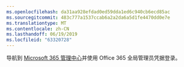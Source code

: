 ```yaml
---
ms.openlocfilehash: da31aa928efdad0ed59dda1ed6c940cb6ecd85ac
ms.sourcegitcommit: 483c777a1537ccab6a2a2da6a5d1fe4470dd0e7e
ms.translationtype: MT
ms.contentlocale: zh-CN
ms.lasthandoff: 06/19/2019
ms.locfileid: "63320728"
---
```

导航到 [Microsoft 365 管理中心](https://admin.microsoft.com)并使用 Office 365 全局管理员凭据登录。
